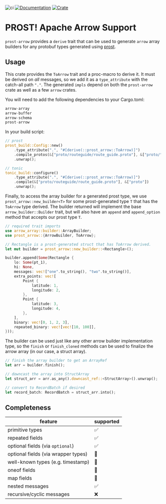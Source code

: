 ![ci](https://github.com/emef/prost-arrow/actions/workflows/ci.yml/badge.svg)
[![Documentation](https://docs.rs/prost-arrow/badge.svg)](https://docs.rs/prost-arrow/)
[![Crate](https://img.shields.io/crates/v/prost-arrow.svg)](https://crates.io/crates/prost-arrow)

# PROST! Apache Arrow Support

`prost-arrow` provides a `derive` trait that can be used to generate `arrow`
array builders for any protobuf types generated using
[prost](https://github.com/tokio-rs/prost/tree/master).

## Usage

This crate provides the `ToArrow` trait and a proc-macro to derive it. It must
be derived on _all_ messages, so we add it as a `type_attribute` with the
catch-all path `"."`. The generated `impls` depend on both the `prost-arrow`
crate as well as a few `arrow` crates.

You will need to add the following dependencies to your Cargo.toml:

```rust
arrow-array
arrow-buffer
arrow-schema
prost-arrow
```

In your build script:

```rust
// prost
prost_build::Config::new()
    .type_attribute(".", "#[derive(::prost_arrow::ToArrow)]")
    .compile_protos(&["proto/routeguide/route_guide.proto"], &["proto/"])
    .unwrap();

// tonic
tonic_build::configure()
    .type_attribute(".", "#[derive(::prost_arrow::ToArrow)]")
    .compile(&["proto/routeguide/route_guide.proto"], &["proto"])
    .unwrap();
```

Finally, to access the array builder for a generated prost type, we use
`prost_arrow::new_builder<T>` for some prost-generated type `T` that has the
`ToArrow` type derived. The builder returned will implement the base
`arrow_builder::Builder` trait, but will also have an `append` and
`append_option` method that accepts our prost type `T`.

```rust
// required trait imports
use arrow_array::builder::ArrayBuilder;
use prost_arrow::{ArrowBuilder, ToArrow};

// Rectangle is a prost-generated struct that has ToArrow derived.
let mut builder = prost_arrow::new_builder::<Rectangle>();

builder.append(Some(Rectangle {
    lo: Some(pt_1),
    hi: None,
    messages: vec!["one".to_string(), "two".to_string()],
    extra_points: vec![
        Point {
            latitude: 1,
            longitude: 2,
        },
        Point {
            latitude: 3,
            longitude: 4,
        },
    ],
    binary: vec![0, 1, 2, 3],
    repeated_binary: vec![vec![10, 100]],
}));
```

The builder can be used just like any other arrow builder implementation type,
so the `finish` or `finish_cloned` methods can be used to finalize the arrow
array (in our case, a struct array).

```rust
// finish the array builder to get an ArrayRef
let arr = builder.finish();

// downcast the array into StructArray
let struct_arr = arr.as_any().downcast_ref::<StructArray>().unwrap();

// convert to RecordBatch if desired
let record_batch: RecordBatch = struct_arr.into();
```

## Completeness

| feature                             | supported |
| ----------------------------------- | --------- |
| primitive types                     | ✅        |
| repeated fields                     | ✅        |
| optional fields (via `optional`)    | ✅        |
| optional fields (via wrapper types) | 🚧        |
| well-known types (e.g. timestamp)   | 🚧        |
| oneof fields                        | 🚧        |
| map fields                          | 🚧        |
| nested messages                     | ✅        |
| recursive/cyclic messages           | ❌        |
